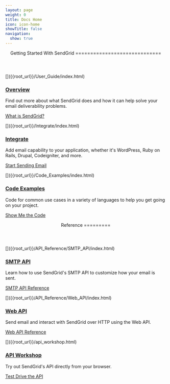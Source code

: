 ```yaml
---
layout: page
weight: 0
title: Docs Home
icon: icon-home
showTitle: false
navigation:
  show: true
---
```


<header class="page-header">
Getting Started With SendGrid
=============================

</header>
<div class="row-fluid">
<div class="span4 well callout">
[<span class="icon-4 pull-right" alt="Overview Icon"></span>]({{root_url}}/User_Guide/index.html)

### [Overview]({{root_url}}/User_Guide/index.html)

Find out more about what SendGrid does and how it can help solve your email deliverability problems.

[What is SendGrid?]({{root_url}}/User_Guide/index.html)

</div>
<div class="span4 well callout">
[<span class="icon-1 pull-right"></span>]({{root_url}}/Integrate/index.html)

### [Integrate]({{root_url}}/Integrate/index.html)

Add email capability to your application, whether it's WordPress, Ruby on Rails, Drupal, Codeigniter, and more.

[Start Sending Email]({{root_url}}/Integrate/index.html)

</div>
<div class="span4 well callout">
[</span>]({{root_url}}/Code_Examples/index.html)

### [Code Examples]({{root_url}}/Code_Examples/index.html)

Code for common use cases in a variety of languages to help you get going on your project.

[Show Me the Code]({{root_url}}/Code_Examples/index.html)

</div>
</div>
<header class="page-header">
Reference
=========

</header>
<div class="row-fluid">
<div class="span4 well callout">
[<span class="icon-2 pull-right"></span>]({{root_url}}/API_Reference/SMTP_API/index.html)

### [SMTP API]({{root_url}}/API_Reference/SMTP_API/index.html)

Learn how to use SendGrid's SMTP API to customize how your email is sent.

[SMTP API Reference]({{root_url}}/API_Reference/SMTP_API/index.html)

</div>
<div class="span4 well callout">
[<span class="icon-6 pull-right"></span>]({{root_url}}/API_Reference/Web_API/index.html)

### [Web API]({{root_url}}/API_Reference/Web_API/index.html)

Send email and interact with SendGrid over HTTP using the Web API.

[Web API Reference]({{root_url}}/API_Reference/Web_API/index.html)

</div>
<div class="span4 well callout">
[<span class="icon-14 pull-right"></span>]({{root_url}}/api_workshop.html)

### [API Workshop]({{root_url}}/api_workshop.html)

Try out SendGrid's API directly from your browser.

[Test Drive the API]({{root_url}}/api_workshop.html)

</div>
</div>

